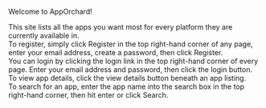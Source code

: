 Welcome to AppOrchard!  
  
This site lists all the apps you want most for every platform they are currently available in.  
To register, simply click Register in the top right-hand corner of any page, enter your email address, create a password, then click Register.  
You can login by clicking the login link in the top right-hand corner of every page.  Enter your email address and password, then click the login button.  
To view app details, click the view details button beneath an app listing.  
To search for an app, enter the app name into the search box in the top right-hand corner, then hit enter or click Search.  
